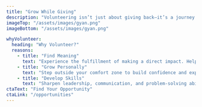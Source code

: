 ```yaml
---
title: "Grow While Giving"
description: "Volunteering isn’t just about giving back—it’s a journey of self-discovery. By engaging in diverse activities, you’ll uncover what truly motivates you, whether it’s mentoring students, tackling community challenges, or leading initiatives."
imageTop: "/assets/images/gyan.png"
imageBottom: "/assets/images/gyan.png"

whyVolunteer:
  heading: "Why Volunteer?"
  reasons:
    - title: "Find Meaning"
      text: "Experience the fulfillment of making a direct impact. Helping students overcome obstacles and achieve goals creates a lasting sense of purpose."
    - title: "Grow Personally"
      text: "Step outside your comfort zone to build confidence and explore new passions."
    - title: "Develop Skills"
      text: "Sharpen leadership, communication, and problem-solving abilities—skills that enrich both your career and personal life."
ctaText: "Find Your Opportunity"
ctaLink: "/opportunities"
---
```


